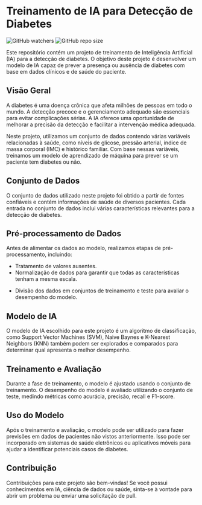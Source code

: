 # Treinamento de IA para Detecção de Diabetes

![GitHub watchers](https://img.shields.io/github/watchers/Giovani-Gomes/Predicao_Diabetes?style=social)
![GitHub repo size](https://img.shields.io/github/repo-size/Giovani-Gomes/Predicao_Diabetes)




Este repositório contém um projeto de treinamento de Inteligência Artificial (IA) para a detecção de diabetes. O objetivo deste projeto é desenvolver um modelo de IA capaz de prever a presença ou ausência de diabetes com base em dados clínicos e de saúde do paciente.

## Visão Geral
A diabetes é uma doença crônica que afeta milhões de pessoas em todo o mundo. A detecção precoce e o gerenciamento adequado são essenciais para evitar complicações sérias. A IA oferece uma oportunidade de melhorar a precisão da detecção e facilitar a intervenção médica adequada.

Neste projeto, utilizamos um conjunto de dados contendo várias variáveis relacionadas à saúde, como níveis de glicose, pressão arterial, índice de massa corporal (IMC) e histórico familiar. Com base nessas variáveis, treinamos um modelo de aprendizado de máquina para prever se um paciente tem diabetes ou não.

## Conjunto de Dados
O conjunto de dados utilizado neste projeto foi obtido a partir de fontes confiáveis e contém informações de saúde de diversos pacientes. Cada entrada no conjunto de dados inclui várias características relevantes para a detecção de diabetes.

## Pré-processamento de Dados
Antes de alimentar os dados ao modelo, realizamos etapas de pré-processamento, incluindo:

* Tratamento de valores ausentes.
* Normalização de dados para garantir que todas as características tenham a mesma escala.
- Divisão dos dados em conjuntos de treinamento e teste para avaliar o desempenho do modelo.
 
## Modelo de IA
O modelo de IA escolhido para este projeto é um algoritmo de classificação, como Support Vector Machines (SVM), Naive Baynes e K-Nearest Neighbors (KNN) também podem ser explorados e comparados para determinar qual apresenta o melhor desempenho.

## Treinamento e Avaliação
Durante a fase de treinamento, o modelo é ajustado usando o conjunto de treinamento. O desempenho do modelo é avaliado utilizando o conjunto de teste, medindo métricas como acurácia, precisão, recall e F1-score.

## Uso do Modelo
Após o treinamento e avaliação, o modelo pode ser utilizado para fazer previsões em dados de pacientes não vistos anteriormente. Isso pode ser incorporado em sistemas de saúde eletrônicos ou aplicativos móveis para ajudar a identificar potenciais casos de diabetes.

## Contribuição
Contribuições para este projeto são bem-vindas! Se você possui conhecimentos em IA, ciência de dados ou saúde, sinta-se à vontade para abrir um problema ou enviar uma solicitação de pull.
